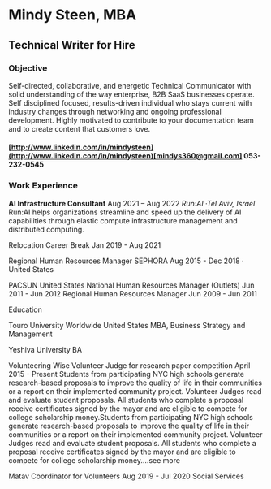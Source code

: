 # Mindy Steen, MBA #
## Technical Writer  for Hire ##
### Objective ###
Self-directed, collaborative, and energetic Technical Communicator with solid understanding of the way enterprise, B2B SaaS businesses operate. Self disciplined focused, results-driven individual who stays current with industry changes through networking and ongoing professional development. Highly motivated to contribute to your documentation team and to create content that customers love. 

#### [http://www.linkedin.com/in/mindysteen](http://www.linkedin.com/in/mindysteen)[mindys360@gmail.com] 053-232-0545 ####

### Work Experience ###
**AI Infrastructure Consultant**  Aug 2021 &ndash; Aug 2022 
*Run:AI ·Tel Aviv, Israel*
Run:AI helps organizations streamline and speed up the delivery of AI capabilities through elastic compute infrastructure management and distributed computing.


Relocation
Career Break
Jan 2019 - Aug 2021

Regional Human Resources Manager
SEPHORA
Aug 2015 - Dec 2018 ·
United States

PACSUN
United States
National Human Resources Manager (Outlets)
Jun 2011 - Jun 2012
Regional Human Resources Manager
Jun 2009 - Jun 2011

Education

Touro University Worldwide
United States
MBA, Business Strategy and Management

Yeshiva University
BA

Volunteering
Wise
Volunteer Judge for research paper competition
April 2015 - Present
Students from participating NYC high schools generate research-based proposals to improve the quality of life in their communities or a report on their implemented community project. Volunteer Judges read and evaluate student proposals. All students who complete a proposal receive certificates signed by the mayor and are eligible to compete for college scholarship money.Students from participating NYC high schools generate research-based proposals to improve the quality of life in their communities or a report on their implemented community project. Volunteer Judges read and evaluate student proposals. All students who complete a proposal receive certificates signed by the mayor and are eligible to compete for college scholarship money.…see more

Matav
Coordinator for Volunteers
Aug 2019 - Jul 2020
Social Services
